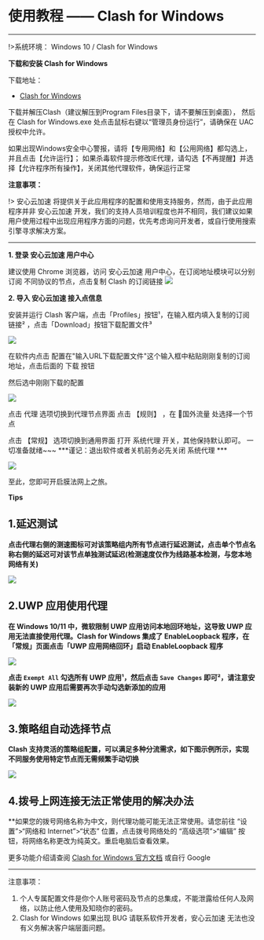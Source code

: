 # 使用教程 —— Clash for Windows
- - -

!>系统环境： Windows 10  / Clash for Windows 

**下载和安装 Clash for Windows**

下载地址：
- [Clash for Windows](https://cdn.t9c.co/download/Clash.for.Windows.Setup.0.19.0.exe)

下载并解压Clash（建议解压到Program Files目录下，请不要解压到桌面）， 然后在 Clash for Windows.exe 处点击鼠标右键以“管理员身份运行”，请确保在 UAC 授权中允许。

如果出现Windows安全中心警报，请将【专用网络】和【公用网络】都勾选上，并且点击【允许运行】； 如果杀毒软件提示修改IE代理，请勾选【不再提醒】并选择【允许程序所有操作】，关闭其他代理软件，确保运行正常

**注意事项：**  

!> 安心云加速 将提供关于此应用程序的配置和使用支持服务，然而，由于此应用程序并非 安心云加速 开发，我们的支持人员培训程度也并不相同，我们建议如果用户使用过程中出现应用程序方面的问题，优先考虑询问开发者，或自行使用搜索引擎寻求解决方案。

---

**1. 登录 安心云加速 用户中心**

建议使用 Chrome 浏览器，访问 安心云加速 用户中心，在订阅地址模块可以分别订阅 不同协议的节点，点击复制 Clash 的订阅链接
![](../img/faq/clash-win.png)

**2. 导入 安心云加速 接入点信息**

安装并运行 Clash 客户端，点击「Profiles」按钮¹，在输入框内填入复制的订阅链接² ，点击「Download」按钮下载配置文件³

![](../img/faq/CFW-1.png)  

在软件内点击 配置在"输入URL下载配置文件"这个输入框中粘贴刚刚复制的订阅地址，点击后面的 下载 按钮

然后选中刚刚下载的配置

![](../img/faq/CFW-2.png)

点击 代理 选项切换到代理节点界面
点击 【规则】 ，在 🔰国外流量 处选择一个节点

点击 【常规】 选项切换到通用界面
打开 系统代理 开关，其他保持默认即可。
一切准备就绪~~~
***谨记：退出软件或者关机前务必先关闭 系统代理 ***

![](../img/faq/CFW-3.png)

至此，您即可开启膜法网上之旅。

**Tips**
## 1.延迟测试

**点击代理右侧的测速图标可对该策略组内所有节点进行延迟测试，点击单个节点名称右侧的延迟可对该节点单独测试延迟(检测速度仅作为线路基本检测，与您本地网络有关)**

![](../img/faq/CFW-4.png)

## 2.UWP 应用使用代理
**在 Windows 10/11 中，微软限制 UWP 应用访问本地回环地址，这导致 UWP 应用无法直接使用代理。Clash for Windows 集成了 EnableLoopback 程序，在 「常规」页面点击「UWP 应用网络回环」启动 EnableLoopback 程序**

![](../img/faq/CFW-5.png)

**点击 `Exempt All` 勾选所有 UWP 应用¹，然后点击 `Save Changes` 即可²，请注意安装新的 UWP 应用后需要再次手动勾选新添加的应用**

![](../img/faq/CFW-6.png)

## 3.策略组自动选择节点
**Clash 支持灵活的策略组配置，可以满足多种分流需求，如下图示例所示，实现不同服务使用特定节点而无需频繁手动切换**

![](../img/faq/CFW-7.png)

## 4.拨号上网连接无法正常使用的解决办法
**如果您的拨号网络名称为中文，则代理功能可能无法正常使用。请您前往 “设置”>“网络和 Internet”>“状态” 位置，点击拨号网络处的 “高级选项”>“编辑” 按钮，将网络名称更改为纯英文。重启电脑后查看效果。



更多功能介绍请查阅 [Clash for Windows 官方文档](https://docs.cfw.lbyczf.com/) 或自行 Google
- - -
注意事项：  
1. 个人专属配置文件是你个人账号密码及节点的总集成，不能泄露给任何人及网络，以防止他人使用及知晓你的密码。    
2. Clash for Windows 如果出现 BUG 请联系软件开发者，安心云加速 无法也没有义务解决客户端层面问题。
